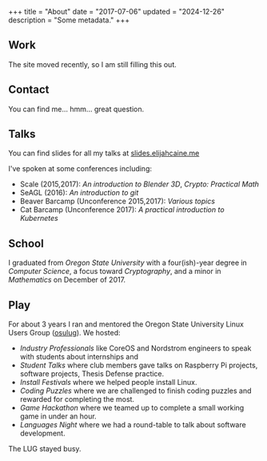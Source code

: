 +++
title = "About"
date = "2017-07-06"
updated = "2024-12-26"
description = "Some metadata."
+++

## Work

The site moved recently, so I am still filling this out.

## Contact

You can find me... hmm... great question.

## Talks

You can find slides for all my talks at [slides.elijahcaine.me](http://slides.elijahcaine.me)

I've spoken at some conferences including:

- Scale (2015,2017): *An introduction to Blender 3D*, *Crypto: Practical Math*
- SeAGL (2016): *An introduction to git*
- Beaver Barcamp (Unconference 2015,2017): *Various topics*
- Cat Barcamp (Unconference 2017): *A practical introduction to Kubernetes*

## School

I graduated from *Oregon State University* with a four(ish)-year degree in *Computer Science*, a focus toward *Cryptography*, and a minor in *Mathematics* on December of 2017.

## Play

For about 3 years I ran and mentored the Oregon State University Linux Users Group ([osulug](http://lug.oregonstate.edu/)).
We hosted:

- *Industry Professionals* like CoreOS and Nordstrom engineers to speak with students about internships and
- *Student Talks* where club members gave talks on Raspberry Pi projects, software projects, Thesis Defense practice.
- *Install Festivals* where we helped people install Linux.
- *Coding Puzzles* where we are challenged to finish coding puzzles and rewarded for completing the most.
- *Game Hackathon* where we teamed up to complete a small working game in under an hour.
- *Languages Night* where we had a round-table to talk about software development.

The LUG stayed busy.
